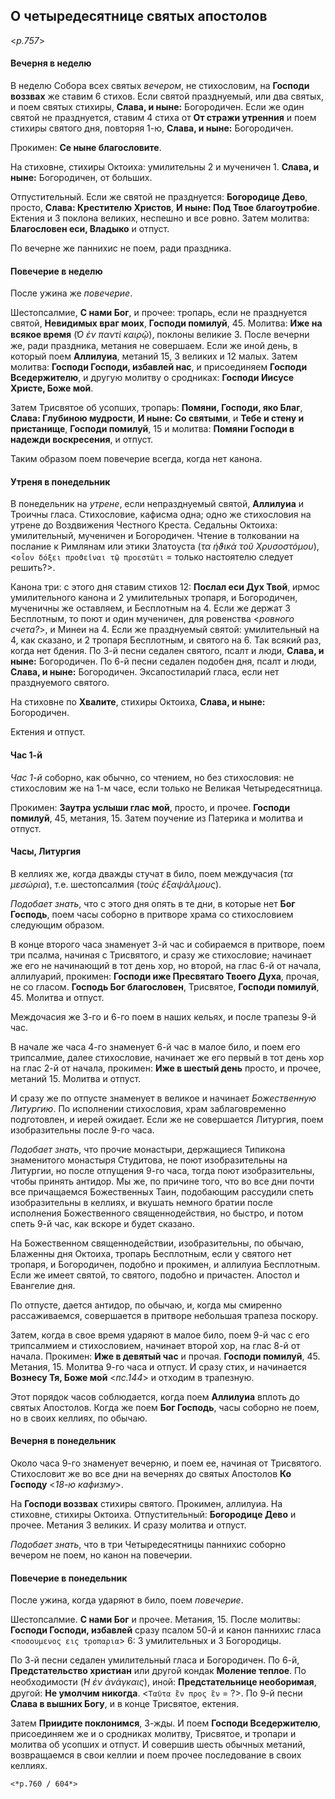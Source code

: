 
## О четыредесятнице святых апостолов 

<*p.757*>

#### Вечерня в неделю

В неделю Собора всех святых *вечером*, не стихословим, на **Господи воззвах** же 
ставим 6 стихов. Если святой празднуемый, или два святых, и поем святых стихиры, 
**Слава, и ныне:** Богородичен. Если же один святой не празднуется, ставим 4 стиха 
от **От стражи утренния** и поем стихиры святого дня, повторяя 1-ю, **Слава, и ныне:** 
Богородичен.

Прокимен: **Се ныне благословите**.

На стиховне, стихиры Октоиха: умилительны 2 и мученичен 1. **Слава, и ныне:** 
Богородичен, от больших. 

Отпустительный. Если же святой не празднуется: **Богородице Дево**, просто, 
**Слава: Крестителю Христов**, **И ныне: Под Твое благоутробие**. Ектения и 
3 поклона великих, неспешно и все ровно. Затем молитва: **Благословен еси, Владыко** 
и отпуст.

По вечерне же паннихис не поем, ради праздника.

#### Повечерие в неделю

После ужина же *повечерие*. 

Шестопсалмие, **С нами Бог**, и прочее: тропарь, если 
не празднуется святой, **Невидимых враг моих**, **Господи помилуй**, 45. Молитва: 
**Иже на всякое время** (*̔Ο ἐν παντὶ καιρῷ*), поклоны великие 3. После вечерни же, 
ради праздника, метания не совершаем. Если же иной день, в который поем **Аллилуиа**, 
метаний 15, 3 великих и 12 малых. Затем молитва: **Господи Господи, избавлей нас**, 
и присоединяем **Господи Вседержителю**, и другую молитву о сродниках: 
**Господи Иисусе Христе, Боже мой**.

Затем Трисвятое об усопших, тропарь: **Помяни, Господи, яко Благ**, 
**Слава: Глубиною мудрости**, **И ныне: Со святыми**, и **Тебе и стену и пристанище**,
**Господи помилуй**, 15 и молитва: **Помяни Господи в надежди воскресения**, 
и отпуст.

Таким образом поем повечерие всегда, когда нет канона.

#### Утреня в понедельник

В понедельник на *утрене*, если непразднуемый святой, **Аллилуиа** и Троичны гласа. 
Стихословие, кафисма одна; одно же стихословия на утрене до Воздвижения Честного Креста. 
Седальны Октоиха: умилительный, мученичен и Богородичен. Чтение в толковании на 
послание к Римлянам или этики Златоуста (*τα ἠϑικὰ τοῦ Χρυσοστόμου*), 
<`οἶον δόξει προϑεῖναι τῷ προεστῶτι` = только настоятелю следует решить?>.

Канона три: с этого дня ставим стихов 12: **Послал еси Дух Твой**, ирмос умилительного 
канона и 2 умилительных тропаря, и Богородичен, мученичны же оставляем, 
и Бесплотным на 4. Если же держат 3 Бесплотным, то поют и один мученичен, для ровенства 
<*ровного счета?*>, и Минеи на 4. Если же празднуемый святой: умилительный на 4, как 
сказано, и 2 тропаря Бесплотным, и святого на 6. Так всякий раз, когда нет бдения. 
По 3-й песни седален святого, псалт и люди, **Слава, и ныне:** Богородичен. 
По 6-й песни седален подобен дня, псалт и люди, **Слава, и ныне:** Богородичен. 
Эксапостиларий гласа, если нет празднуемого святого. 

На стиховне по **Хвалите**, стихиры Октоиха, **Слава, и ныне:** Богородичен.

Ектения и отпуст. 

#### Час 1-й

*Час 1-й* соборно, как обычно, со чтением, но без стихословия: не стихословим же 
на 1-м часе, если только не Великая Четыредесятница. 

Прокимен: **Заутра услыши глас мой**, просто, и прочее. **Господи помилуй**, 45, 
метания, 15. Затем поучение из Патерика и молитва и отпуст.

#### Часы, Литургия

В келлиях же, когда дважды стучат в било, поем междучасия (*τα μεσώρια*), 
т.е. шестопсалмия (*τοὺς ἐξαψὰλμους*). 

*Подобает знать*, что с этого дня опять в те дни, в которые нет **Бог Господь**, 
 поем часы соборно в притворе храма со стихословием следующим образом. 
 
В конце второго часа знаменует 3-й час и собираемся в притворе, поем три псалма, 
начиная с Трисвятого, и сразу же стихословие; начинает же его не начинающий в тот 
день хор, но второй, на глас 6-й от начала, аллилуарий, прокимен: **Господи иже Пресвятаго 
Твоего Духа**, прочая, не со гласом. **Господь Бог благословен**, Трисвятое, 
**Господи помилуй**, 45. Молитва и отпуст.  

Междочасия же 3-го и 6-го поем в наших кельях, и после трапезы 9-й час. 

В начале же часа 4-го знаменует 6-й час в малое било, и поем его трипсалмие, 
далее стихословие, начинает же его первый в тот день хор на глас 2-й от начала, 
прокимен: **Иже в шестый день** просто, и прочее, метаний 15. Молитва и отпуст. 

И сразу же по отпусте знаменует в великое и начинает *Божественную Литургию*. 
По исполнении стихословия, храм заблаговременно подготовлен, и иерей ожидает. 
Если же не совершается Литургия, поем изобразительны после 9-го часа.

*Подобает знать*, что прочие монастыри, держащиеся Типикона знаменитого 
монастыря Студитова, не поют изобразительны на Литургии, но после отпущения 
9-го часа, тогда поют изобразительны, чтобы принять антидор. Мы же, по причине того, 
что во все дни почти все причащаемся Божественных Таин, подобающим рассудили спеть 
изобразительны в келлиях, и вкушать немного братии после исполнения Божественного 
священнодействия, но быстро, и потом спеть 9-й час, как вскоре и будет сказано.

На Божественном священнодействии, изобразительны, по обычаю, Блаженны дня 
Октоиха, тропарь Бесплотным, если у святого нет тропаря, и Богородичен, 
подобно и прокимен, и аллилуиа Бесплотным. Если же имеет святой, то святого, 
подобно и причастен. Апостол и Евангелие дня.

По отпусте, дается антидор, по обычаю, и, когда мы смиренно рассаживаемся, 
совершается в притворе небольшая трапеза поскору. 

Затем, когда в свое время ударяют в малое било, поем 9-й час с его трипсалмием 
и стихословием, начинает второй хор, на глас 8-й от начала. Прокимен: **Иже в 
девятый час** и прочая. **Господи помилуй**, 45. Метания, 15. Молитва 9-го часа 
и отпуст. И сразу стих, и начинается **Вознесу Тя, Боже мой** <*пс.144*> и отходим в 
трапезную.

Этот порядок часов соблюдается, когда поем **Аллилуиа** вплоть до святых Апостолов. 
Когда же поем **Бог Господь**, часы соборно не поем, но в своих келлиях, по обычаю.

#### Вечерня в понедельник

Около часа 9-го знаменует вечерню, и поем ее, начиная от Трисвятого. Стихословит же 
во все дни на вечернях до святых Апостолов **Ко Господу** <*18-ю кафизму*>. 

На **Господи воззвах** стихиры святого. Прокимен, аллилуиа. На стиховне, стихиры 
Октоиха. Отпустительный: **Богородице Дево** и прочее. Метания 3 великих. И сразу 
молитва и отпуст.

*Подобает знать*, что в три Четыредесятницы паннихис соборно вечером не поем, но 
канон на повечерии.

#### Повечерие в понедельник

После ужина, когда ударяют в било, поем *повечерие*. 

Шестопсалмие. **С нами Бог** и прочее. Метания, 15. После молитвы: **Господи Господи, 
избавлей** сразу псалом 50-й и канон паннихис гласа <`ποσουμενος εις τροπαρια`> 6: 
3 умилительных и 3 Богородицы. 

По 3-й песни седален умилительный гласа и Богородичен. 
По 6-й, **Предстательство христиан** или другой кондак **Моление теплое**.
По необходимости (*̔Η ἐν ἀνάγκαις*), иной: **Предстательнице необоримая**, другой: 
**Не умолчим никогда**. <`Ταῦτα ἓν προς ἓν` = ?>. По 9-й песни **Слава в вышних Богу**, 
и в конце Трисвятое, ектения. 

Затем **Приидите поклонимся**, 3-жды. И поем **Господи Вседержителю**, присоединяем же 
и о сродниках молитву, Трисвятое, и тропари и молитва об усопших и отпуст. 
И совершив шесть обычных метаний, возвращаемся в свои келлии и поем прочее последование 
в своих келлиях. 


  `<*p.760 / 604*>` 
